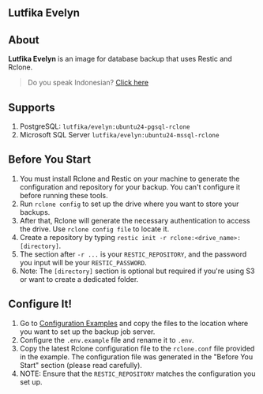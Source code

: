 

## Lutfika Evelyn

## About

**Lutfika Evelyn** is an image for database backup that uses Restic and Rclone.

> Do you speak Indonesian? [Click here](readme.id.md)

## Supports

1. PostgreSQL: `lutfika/evelyn:ubuntu24-pgsql-rclone`
2. Microsoft SQL Server `lutfika/evelyn:ubuntu24-mssql-rclone`


## Before You Start

1. You must install Rclone and Restic on your machine to generate the configuration and repository for your backup. You can't configure it before running these tools.
2. Run `rclone config` to set up the drive where you want to store your backups.
3. After that, Rclone will generate the necessary authentication to access the drive. Use `rclone config file` to locate it.
4. Create a repository by typing `restic init -r rclone:<drive_name>:[directory]`.
5. The section after `-r ...` is your `RESTIC_REPOSITORY`, and the password you input will be your `RESTIC_PASSWORD`.
6. Note: The `[directory]` section is optional but required if you're using S3 or want to create a dedicated folder.

## Configure It!

1. Go to [Configuration Examples](example/) and copy the files to the location where you want to set up the backup job server.
2. Configure the `.env.example` file and rename it to `.env`.
3. Copy the latest Rclone configuration file to the `rclone.conf` file provided in the example. The configuration file was generated in the "Before You Start" section (please read carefully).
4. NOTE: Ensure that the `RESTIC_REPOSITORY` matches the configuration you set up.

